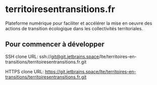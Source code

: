 # territoiresentransitions.fr

Plateforme numérique pour faciliter et accélérer la mise en oeuvre des actions de transition écologique dans les collectivités territoriales.

## Pour commencer à développer

SSH clone URL: ssh://git@git.jetbrains.space/lte/territoires-en-transitions/territoiresentransitions.fr.git

HTTPS clone URL: https://git.jetbrains.space/lte/territoires-en-transitions/territoiresentransitions.fr.git
